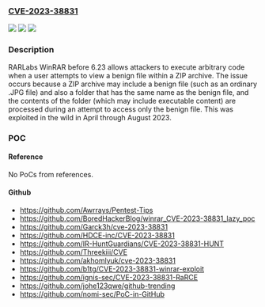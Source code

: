 ### [CVE-2023-38831](https://cve.mitre.org/cgi-bin/cvename.cgi?name=CVE-2023-38831)
![](https://img.shields.io/static/v1?label=Product&message=n%2Fa&color=blue)
![](https://img.shields.io/static/v1?label=Version&message=n%2Fa&color=blue)
![](https://img.shields.io/static/v1?label=Vulnerability&message=n%2Fa&color=brighgreen)

### Description

RARLabs WinRAR before 6.23 allows attackers to execute arbitrary code when a user attempts to view a benign file within a ZIP archive. The issue occurs because a ZIP archive may include a benign file (such as an ordinary .JPG file) and also a folder that has the same name as the benign file, and the contents of the folder (which may include executable content) are processed during an attempt to access only the benign file. This was exploited in the wild in April through August 2023.

### POC

#### Reference
No PoCs from references.

#### Github
- https://github.com/Awrrays/Pentest-Tips
- https://github.com/BoredHackerBlog/winrar_CVE-2023-38831_lazy_poc
- https://github.com/Garck3h/cve-2023-38831
- https://github.com/HDCE-inc/CVE-2023-38831
- https://github.com/IR-HuntGuardians/CVE-2023-38831-HUNT
- https://github.com/Threekiii/CVE
- https://github.com/akhomlyuk/cve-2023-38831
- https://github.com/b1tg/CVE-2023-38831-winrar-exploit
- https://github.com/ignis-sec/CVE-2023-38831-RaRCE
- https://github.com/johe123qwe/github-trending
- https://github.com/nomi-sec/PoC-in-GitHub


